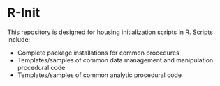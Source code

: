 # R-Init
This repository is designed for housing initialization scripts in R. 
Scripts include:
- Complete package installations for common procedures
- Templates/samples of common data management and manipulation procedural code
- Templates/samples of common analytic procedural code
